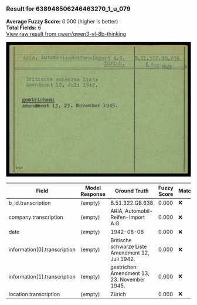 ### Result for 638948506246463270_1_u_079
**Average Fuzzy Score:** 0.000 (higher is better)<br>
**Total Fields:** 6<br>
[View raw result from qwen/qwen3-vl-8b-thinking](https://github.com/RISE-UNIBAS/humanities_data_benchmark/blob/main/results/2025-10-24/T0332/request_T0332_638948506246463270_1_u_079.json)

<img src="https://github.com/RISE-UNIBAS/humanities_data_benchmark/blob/main/benchmarks/blacklist/images/638948506246463270_1_u_079.jpg?raw=true" alt="638948506246463270_1_u_079" width="600px">

| Field | Model Response | Ground Truth | Fuzzy Score | Match |
|-------|----------------|--------------|-------------|-------|
| b_id.transcription | (empty) | B.51.322.GB.638 | 0.000 | ❌ |
| company.transcription | (empty) | ARIA, Automobil-Reifen-Import A.G. | 0.000 | ❌ |
| date | (empty) | 1942-08-06 | 0.000 | ❌ |
| information[0].transcription | (empty) | Britische schwarze Liste<br>Amendment 12, Juli 1942. | 0.000 | ❌ |
| information[1].transcription | (empty) | gestrichen:<br>Amendment 13, 23. November 1945. | 0.000 | ❌ |
| location.transcription | (empty) | Zürich | 0.000 | ❌ |

